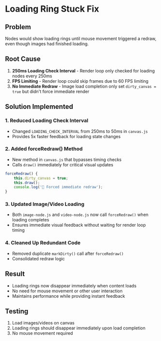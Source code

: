 # Loading Ring Stuck Fix

## Problem
Nodes would show loading rings until mouse movement triggered a redraw, even though images had finished loading.

## Root Cause
1. **250ms Loading Check Interval** - Render loop only checked for loading nodes every 250ms
2. **FPS Limiting** - Render loop could skip frames due to 60 FPS limiting
3. **No Immediate Redraw** - Image load completion only set `dirty_canvas = true` but didn't force immediate render

## Solution Implemented

### 1. Reduced Loading Check Interval
- Changed `LOADING_CHECK_INTERVAL` from 250ms to 50ms in `canvas.js`
- Provides 5x faster feedback for loading state changes

### 2. Added forceRedraw() Method
- New method in `canvas.js` that bypasses timing checks
- Calls `draw()` immediately for critical visual updates
```javascript
forceRedraw() {
    this.dirty_canvas = true;
    this.draw();
    console.log('🎨 Forced immediate redraw');
}
```

### 3. Updated Image/Video Loading
- Both `image-node.js` and `video-node.js` now call `forceRedraw()` when loading completes
- Ensures immediate visual feedback without waiting for render loop timing

### 4. Cleaned Up Redundant Code
- Removed duplicate `markDirty()` call after `forceRedraw()`
- Consolidated redraw logic

## Result
- Loading rings now disappear immediately when content loads
- No need for mouse movement or other user interaction
- Maintains performance while providing instant feedback

## Testing
1. Load images/videos on canvas
2. Loading rings should disappear immediately upon load completion
3. No mouse movement required
